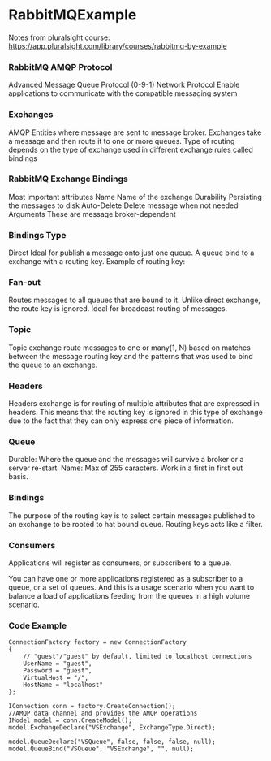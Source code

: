 # RabbitMQExample

Notes from pluralsight course: https://app.pluralsight.com/library/courses/rabbitmq-by-example
### RabbitMQ AMQP Protocol

Advanced Message Queue Protocol (0-9-1)
Network Protocol
Enable applications to communicate with the compatible messaging system

### Exchanges
AMQP Entities where message are sent to message broker.
Exchanges take a message and then route it to one or more queues.
Type of routing depends on the type of exchange used in different exchange rules called bindings

### RabbitMQ Exchange Bindings
Most important attributes
Name
Name of the exchange
Durability
Persisting the messages to disk
Auto-Delete
Delete message when not needed
Arguments
These are message broker-dependent

### Bindings Type
Direct
Ideal for publish a message onto just one queue. A queue bind to a exchange with  a routing key. Example of routing key:

### Fan-out
Routes messages to all queues that are bound to it. Unlike direct exchange, the route key is ignored. Ideal for broadcast routing of messages.

### Topic
Topic exchange route messages to one or many(1, N) based on matches between the message routing key and the patterns that was used to bind the queue to an exchange.

### Headers
Headers exchange is for routing of multiple attributes that are expressed in headers. This means that the routing key is ignored in this type of exchange due to the fact that they can only express one piece of information.

### Queue
Durable: Where the queue and the messages will survive a broker or a server re-start.
Name: Max of 255 caracters.
Work in a first in first out basis.

### Bindings
The purpose of the routing key is to select certain messages published to an exchange to be rooted to hat bound queue. Routing keys acts like a filter.

### Consumers
Applications will register as consumers, or subscribers to a queue.

You can have one or more applications registered as a subscriber to a queue, or a set of queues. And this is a usage scenario when you want to balance a load of applications feeding from the queues in a high volume scenario.


### Code Example
```
ConnectionFactory factory = new ConnectionFactory
{
    // "guest"/"guest" by default, limited to localhost connections
    UserName = "guest",
    Password = "guest",
    VirtualHost = "/",
    HostName = "localhost"
};

IConnection conn = factory.CreateConnection();
//AMQP data channel and provides the AMQP operations
IModel model = conn.CreateModel();
model.ExchangeDeclare("VSExchange", ExchangeType.Direct);

model.QueueDeclare("VSQueue", false, false, false, null);
model.QueueBind("VSQueue", "VSExchange", "", null);
```


